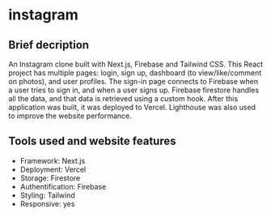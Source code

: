 # instagram

## Brief decription
An Instagram clone built with Next.js, Firebase and Tailwind CSS. This React project has multiple pages: login, sign up, dashboard (to view/like/comment on photos), and user profiles. The sign-in page connects to Firebase when a user tries to sign in, and when a user signs up. Firebase firestore handles all the data, and that data is retrieved using a custom hook. After this application was built, it was deployed to Vercel. Lighthouse was also used to improve the website performance.

## Tools used and website features
* Framework: Next.js
* Deployment: Vercel
* Storage: Firestore
* Authentification: Firebase
* Styling: Tailwind
* Responsive: yes
